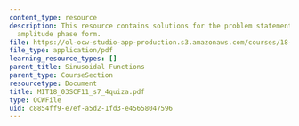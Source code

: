 ```yaml
---
content_type: resource
description: This resource contains solutions for the problem statements related to
  amplitude phase form.
file: https://ol-ocw-studio-app-production.s3.amazonaws.com/courses/18-03sc-differential-equations-fall-2011/c8854ff9e7efa5d21fd3e45658047596_MIT18_03SCF11_s7_4quiza.pdf
file_type: application/pdf
learning_resource_types: []
parent_title: Sinusoidal Functions
parent_type: CourseSection
resourcetype: Document
title: MIT18_03SCF11_s7_4quiza.pdf
type: OCWFile
uid: c8854ff9-e7ef-a5d2-1fd3-e45658047596
---
```

